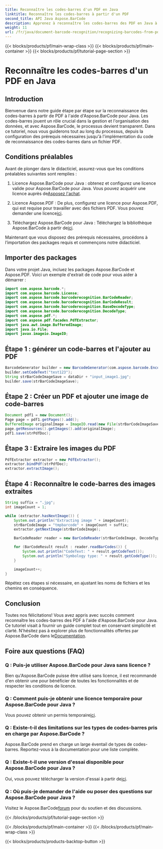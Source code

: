 ```yaml
---
title: Reconnaître les codes-barres d'un PDF en Java
linktitle: Reconnaître les codes-barres à partir d'un PDF
second_title: API Java Aspose.BarCode
description: Apprenez à reconnaître les codes-barres des PDF en Java à l'aide d'Aspose.BarCode. Guide étape par étape avec des exemples de code. Boostez l’efficacité de votre gestion de données !
weight: 11
url: /fr/java/document-barcode-recognition/recognizing-barcodes-from-pdf/
---
```


{{< blocks/products/pf/main-wrap-class >}}
{{< blocks/products/pf/main-container >}}
{{< blocks/products/pf/tutorial-page-section >}}

# Reconnaître les codes-barres d'un PDF en Java


## Introduction

Bienvenue dans notre guide étape par étape sur la reconnaissance des codes-barres à partir de PDF à l'aide d'Aspose.BarCode pour Java. Les codes-barres jouent un rôle crucial dans la gestion et l'organisation des données, et avec Aspose.BarCode, le processus devient transparent. Dans ce tutoriel, nous vous guiderons tout au long du processus, depuis la configuration des prérequis nécessaires jusqu'à l'implémentation du code de reconnaissance des codes-barres dans un fichier PDF.

## Conditions préalables

Avant de plonger dans le didacticiel, assurez-vous que les conditions préalables suivantes sont remplies :

1.  Licence Aspose.BarCode pour Java : obtenez et configurez une licence valide pour Aspose.BarCode pour Java. Vous pouvez acquérir une licence auprès de[Asposez l'achat](https://purchase.aspose.com/buy).

2.  Licence Aspose.PDF : De plus, configurez une licence pour Aspose.PDF, qui est requise pour travailler avec des fichiers PDF. Vous pouvez demander une licence[ici](https://purchase.aspose.com/temporary-license/).

3.  Téléchargez Aspose.BarCode pour Java : Téléchargez la bibliothèque Aspose.BarCode à partir de[ici](https://releases.aspose.com/barcode/java/).

Maintenant que vous disposez des prérequis nécessaires, procédons à l’importation des packages requis et commençons notre didacticiel.

## Importer des packages

Dans votre projet Java, incluez les packages Aspose.BarCode et Aspose.PDF. Voici un exemple d'extrait de code pour vous aider à démarrer :

```java
import com.aspose.barcode.*;
import com.aspose.barcode.License;
import com.aspose.barcode.barcoderecognition.BarCodeReader;
import com.aspose.barcode.barcoderecognition.BarCodeResult;
import com.aspose.barcode.barcoderecognition.BaseDecodeType;
import com.aspose.barcode.barcoderecognition.DecodeType;
import com.aspose.pdf.*;
import com.aspose.pdf.facades.PdfExtractor;
import java.awt.image.BufferedImage;
import java.io.File;
import javax.imageio.ImageIO;
```

## Étape 1 : générer un code-barres et l'ajouter au PDF

```java
BarcodeGenerator builder = new BarcodeGenerator(com.aspose.barcode.EncodeTypes.CODE_39_STANDARD);
builder.setCodeText("test123");
String strBarCodeImageSave = dataDir + "input_image1.jpg";
builder.save(strBarCodeImageSave);
```

## Étape 2 : Créer un PDF et ajouter une image de code-barres

```java
Document pdf1 = new Document();
Page page = pdf1.getPages().add();
BufferedImage originalImage = ImageIO.read(new File(strBarCodeImageSave));
page.getResources().getImages().add(originalImage);
pdf1.save(strPdfDoc);
```

## Étape 3 : Extraire les images du PDF

```java
PdfExtractor extractor = new PdfExtractor();
extractor.bindPdf(strPdfDoc);
extractor.extractImage();
```

## Étape 4 : Reconnaître le code-barres des images extraites

```java
String suffix = ".jpg";
int imageCount = 1;

while (extractor.hasNextImage()) {
    System.out.println("Extracting image " + imageCount);
    strBarCodeImage = "tmpbarcode" + imageCount + suffix;
    extractor.getNextImage(strBarCodeImage);

    BarCodeReader reader = new BarCodeReader(strBarCodeImage, DecodeType.CODE_39_EXTENDED);

    for (BarCodeResult result : reader.readBarCodes()) {
        System.out.println("CodeText: " + result.getCodeText());
        System.out.println("Symbology type: " + result.getCodeType());
    }

    imageCount++;
}
```

Répétez ces étapes si nécessaire, en ajustant les noms de fichiers et les chemins en conséquence.

## Conclusion

 Toutes nos félicitations! Vous avez appris avec succès comment reconnaître les codes-barres des PDF à l'aide d'Aspose.BarCode pour Java. Ce tutoriel visait à fournir un guide complet tout en conservant simplicité et clarté. N'hésitez pas à explorer plus de fonctionnalités offertes par Aspose.BarCode dans le[Documentation](https://reference.aspose.com/barcode/java/).

## Foire aux questions (FAQ)

### Q : Puis-je utiliser Aspose.BarCode pour Java sans licence ?
Bien qu'Aspose.BarCode puisse être utilisé sans licence, il est recommandé d'en obtenir une pour bénéficier de toutes les fonctionnalités et de respecter les conditions de licence.

### Q : Comment puis-je obtenir une licence temporaire pour Aspose.BarCode pour Java ?
 Vous pouvez obtenir un permis temporaire[ici](https://purchase.aspose.com/temporary-license/).

### Q : Existe-t-il des limitations sur les types de codes-barres pris en charge par Aspose.BarCode ?
Aspose.BarCode prend en charge un large éventail de types de codes-barres. Reportez-vous à la documentation pour une liste complète.

### Q : Existe-t-il une version d'essai disponible pour Aspose.BarCode pour Java ?
 Oui, vous pouvez télécharger la version d'essai à partir de[ici](https://releases.aspose.com/).

### Q : Où puis-je demander de l'aide ou poser des questions sur Aspose.BarCode pour Java ?
 Visitez le Aspose.BarCode[forum](https://forum.aspose.com/c/barcode/13) pour du soutien et des discussions.

{{< /blocks/products/pf/tutorial-page-section >}}

{{< /blocks/products/pf/main-container >}}
{{< /blocks/products/pf/main-wrap-class >}}

{{< blocks/products/products-backtop-button >}}
